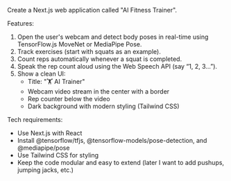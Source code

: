 Create a Next.js web application called "AI Fitness Trainer". 

Features:
1. Open the user's webcam and detect body poses in real-time using TensorFlow.js MoveNet or MediaPipe Pose.
2. Track exercises (start with squats as an example).
3. Count reps automatically whenever a squat is completed.
4. Speak the rep count aloud using the Web Speech API (say “1, 2, 3…”).
5. Show a clean UI:
   - Title: "🏋️ AI Trainer"
   - Webcam video stream in the center with a border
   - Rep counter below the video
   - Dark background with modern styling (Tailwind CSS)

Tech requirements:
- Use Next.js with React
- Install @tensorflow/tfjs, @tensorflow-models/pose-detection, and @mediapipe/pose
- Use Tailwind CSS for styling
- Keep the code modular and easy to extend (later I want to add pushups, jumping jacks, etc.)

